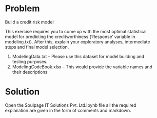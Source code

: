 # Problem
Build a credit risk model 

This exercise requires you to come up with the most optimal statistical model for predicting the creditworthiness (‘Response’ variable in modeling.txt). After this, explain your exploratory analyses, intermediate steps and final model selection.
1. ModelingData.txt – Please use this dataset for model building and testing purposes.
2. ModelingCodeBook.xlsx – This would provide the variable names and their descriptions

# Solution
Open the Soulpage IT Solutions Pvt. Ltd.ipynb file all the required explanation are given in the form of comments and markdown.